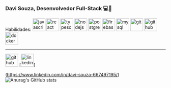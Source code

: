 <h3> Davi Souza, Desenvolvedor Full-Stack 💻📱</h3>

Habilidades: 
<img src="https://www.svgrepo.com/show/303206/javascript-logo.svg" alt='javascript' height='40'>
<img src="https://www.svgrepo.com/show/303157/react-logo.svg" alt='react' height='40'>
<img src="https://www.svgrepo.com/show/303600/typescript-logo.svg" alt='typescript' height='40'>
<img src="https://www.svgrepo.com/show/303360/nodejs-logo.svg" alt='nodejs' height='40'>
<img src="https://www.svgrepo.com/show/303301/postgresql-logo.svg" alt='postgres' height='40'>
<img src="https://www.svgrepo.com/show/303670/firebase-1-logo.svg" alt='firebase' height='40'>
<img src="https://www.svgrepo.com/show/303251/mysql-logo.svg" alt='mysql' height='40'>
<img src="https://upload.wikimedia.org/wikipedia/commons/thumb/e/e0/Git-logo.svg/512px-Git-logo.svg.png" alt='git' height='40'>
<img src="https://www.svgrepo.com/show/305241/github.svg" alt='github' height='40'>
<img src="https://www.svgrepo.com/show/303231/docker-logo.svg" alt='docker' height='40'>

<hr>

[<img src='https://cdn.jsdelivr.net/npm/simple-icons@3.0.1/icons/github.svg' alt='github' height='40'>](https://github.com/davissbf)
[<img src='https://cdn.jsdelivr.net/npm/simple-icons@3.0.1/icons/linkedin.svg' alt='linkedin' height='40'>]

(https://www.linkedin.com/in/davi-souza-667497195/)![Anurag's GitHub stats](https://github-readme-stats.vercel.app/api?username=davissbf&show_icons=true&theme=dark)
